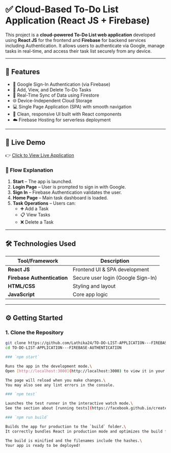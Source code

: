 # ✅ Cloud-Based To-Do List Application (React JS + Firebase)

This project is a **cloud-powered To-Do List web application** developed using **React JS** for the frontend and **Firebase** for backend services including Authentication. It allows users to authenticate via Google, manage tasks in real-time, and access their task list securely from any device.

---

## 📌 Features

- 🔐 Google Sign-In Authentication (via Firebase)
- 📝 Add, View, and Delete To-Do Tasks
- 🔁 Real-Time Sync of Data using Firestore
- 🌐 Device-Independent Cloud Storage
- 💻 Single Page Application (SPA) with smooth navigation
- 🎯 Clean, responsive UI built with React components
- ☁️ Firebase Hosting for serverless deployment

---

## 🚀 Live Demo

👉 [Click to View Live Application](http://localhost:3001/login)  


### 🔄 Flow Explanation

1. **Start** – The app is launched.
2. **Login Page** – User is prompted to sign in with Google.
3. **Sign In** – Firebase Authentication validates the user.
4. **Home Page** – Main task dashboard is loaded.
5. **Task Operations** – Users can:
   - ➕ Add a Task
   - 📋 View Tasks
   - ❌ Delete a Task

---

## 🛠️ Technologies Used

| Tool/Framework | Description |
|----------------|-------------|
| **React JS** | Frontend UI & SPA development |
| **Firebase Authentication** | Secure user login (Google Sign-In) |
| **HTML/CSS** | Styling and layout |
| **JavaScript** | Core app logic |

---

## ⚙️ Getting Started

### 1. Clone the Repository

```bash
git clone https://github.com/Lathika24/TO-DO-LIST-APPLICATION---FIREBASE-AUTHENTICATION.git
cd TO-DO-LIST-APPLICATION---FIREBASE-AUTHENTICATION

### `npm start`

Runs the app in the development mode.\
Open [http://localhost:3000](http://localhost:3000) to view it in your browser.

The page will reload when you make changes.\
You may also see any lint errors in the console.

### `npm test`

Launches the test runner in the interactive watch mode.\
See the section about [running tests](https://facebook.github.io/create-react-app/docs/running-tests) for more information.

### `npm run build`

Builds the app for production to the `build` folder.\
It correctly bundles React in production mode and optimizes the build for the best performance.

The build is minified and the filenames include the hashes.\
Your app is ready to be deployed!




